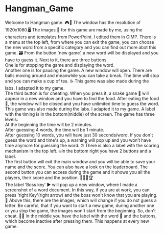 # Hangman_Game
Welcome to Hangman game. 🎮🌠
The window has the resolution of 1920x1080.🖥
The images 🌃 for this game are made by me, using the characters and templates from PowerPoint. I edited them in GIMP. 
There is a menu at the top left, from where you can exit the game, you can choose the new word from a specific category and you can find out more abot this game. 🗃
From the button 'new game’, a new word will be displayed and you have to guess it. Next to it, there are three buttons.    
  One is for stopping the game and displaying the word.    
  Another one is for pausing the game. A new window will open. There are balls moving around and meanwhile you can take a break. The time will stop and you can make a cup of tea. ☕️ This game was also made during the labs. I adapted it to my game.    
  The third button is for cheating. When you press it, a snake game 🐍 will appear in a new window and you have to find the food. After eating the food 🍔, the window will be closed and you have unlimited time to guess the word. This game was also made during the labs. I adapted it to my game. 
A label with the timing is in the bottom(middle) of the screen. The game has three levels:     
  At the beginning the time will be 2 minutes.    
  After guessing 4 words, the time will be 1 minute.    
  After guessing 10 words, you will have just 30 seconds/word.
If you don't guess the word and time's up, a warning will pop up and you won’t have time anymore for guessing the word. ⏰
There is also a label with the scoring mechanism in the top left. 🔝In the bottom right you have 2 buttons and a label.     
  The first button will exit the main window and you will be able to save your name and the score. You can also have a look on the leaderboard.
  The second button you can access during the game and it shows you all the players, their score and the position. 🥇🥈🥉🏆   
  The label 'Boss key' ▶ will pop up a new window, where I made a screenshot of a word document. In this way, if you are at work, you can press 'right Key'(right arrow) and the boss won't know that you are playing. 💼
Above this, there are the images, which will change if you do not guess a letter. Be careful, that if you want to start a new game, during another one or you stop the game, the images won't start from the beginning. So, don't cheat. 👩‍💻
In the middle you have the label with the word 💬 and the buttons, which become inactive after pressing them. This happens at every new game. 
